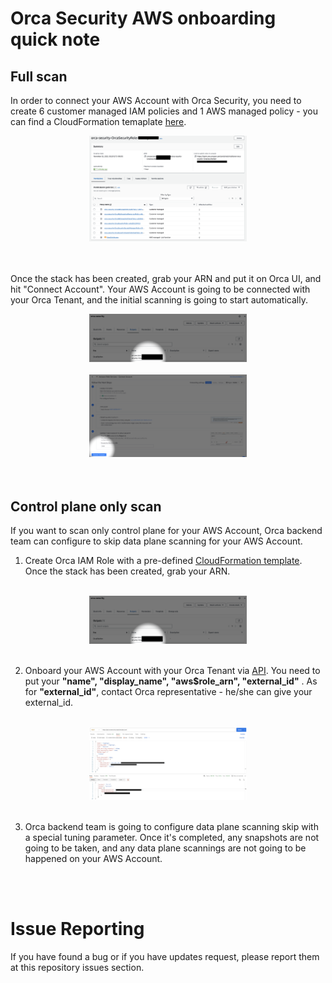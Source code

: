 # Orca Security AWS onboarding quick note
## Full scan
In order to connect your AWS Account with Orca Security, you need to create 6 customer managed IAM policies and 1 AWS managed policy - you can find a CloudFormation temaplate [here](https://github.com/hisashiyamaguchi/note-orca-security-aws-onboarding/blob/main/globalDefaultPolicy.json).
 <br>
 <div align="center">
 <img src="./images/Orca IAM Role.png" width=50%>
 </div>
 <br>
 <br>

 Once the stack has been created, grab your ARN and put it on Orca UI, and hit "Connect Account". Your AWS Account is going to be connected with your Orca Tenant, and the initial scanning is going to start automatically.
 <br>
 <div align="center">
 <img src="./images/ARN.png" width=50%>
 <br>
 <br>
 <img src="./images/Connect.png" width=50%>
 </div>
 <br>
 <br>


## Control plane only scan
If you want to scan only control plane for your AWS Account, Orca backend team can configure to skip data plane scanning for your AWS Account.

1. Create Orca IAM Role with a pre-defined [CloudFormation template](https://github.com/hisashiyamaguchi/note-orca-security-aws-onboarding/blob/main/globalDefaultPolicy.json). Once the stack has been created, grab your ARN.
 <br>
 <div align="center">
 <img src="./images/ARN.png" width=50%>
 </div>
 <br>

2. Onboard your AWS Account with your Orca Tenant via [API](https://docs.orcasecurity.io/docs/create-cloud-account). You need to put your **"name", "display_name", "aws$role_arn", "external_id"** . As for **"external_id"**, contact Orca representative - he/she can give your external_id.
<br>
<div align="center">
<img src="./images/Postman Sample.png" width=50%>
</div>
<br>

3. Orca backend team is going to configure data plane scanning skip with a special tuning parameter. Once it's completed, any snapshots are not going to be taken, and any data plane scannings are not going to be happened on your AWS Account. 
<br>
<br>


#  Issue Reporting
If you have found a bug or if you have updates request, please report them at this repository issues section.